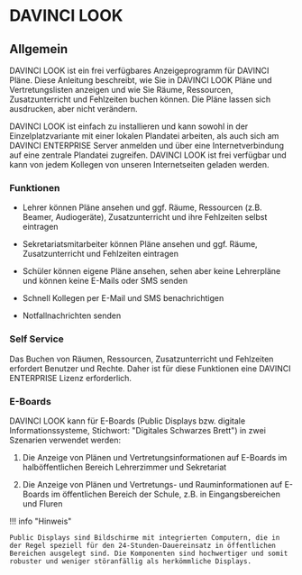 # DAVINCI LOOK

## Allgemein

DAVINCI LOOK ist ein frei verfügbares Anzeigeprogramm für DAVINCI Pläne. Diese Anleitung beschreibt, wie Sie in DAVINCI LOOK Pläne und Vertretungslisten anzeigen und wie Sie Räume, Ressourcen, Zusatzunterricht und Fehlzeiten buchen können. Die Pläne lassen sich ausdrucken, aber nicht verändern.

DAVINCI LOOK ist einfach zu installieren und kann sowohl in der Einzelplatzvariante mit einer lokalen Plandatei arbeiten, als auch sich am DAVINCI ENTERPRISE Server anmelden und über eine Internetverbindung auf eine zentrale Plandatei zugreifen. DAVINCI LOOK ist frei verfügbar und kann von jedem Kollegen von unseren Internetseiten geladen werden.

### Funktionen

* Lehrer können Pläne ansehen und ggf. Räume, Ressourcen (z.B. Beamer, Audiogeräte), Zusatzunterricht und ihre Fehlzeiten selbst eintragen

* Sekretariatsmitarbeiter können Pläne ansehen und ggf. Räume, Zusatzunterricht und Fehlzeiten eintragen

* Schüler können eigene Pläne ansehen, sehen aber keine Lehrerpläne und können keine E-Mails oder SMS senden

* Schnell Kollegen per E-Mail und SMS benachrichtigen

* Notfallnachrichten senden

### Self Service

Das Buchen von Räumen, Ressourcen, Zusatzunterricht und Fehlzeiten erfordert Benutzer und Rechte. Daher ist für diese Funktionen eine DAVINCI ENTERPRISE Lizenz erforderlich.

### E-Boards

DAVINCI LOOK kann für E-Boards (Public Displays bzw. digitale Informationssysteme, Stichwort: "Digitales Schwarzes Brett") in zwei Szenarien verwendet werden:

1. Die Anzeige von Plänen und Vertretungsinformationen auf E-Boards im halböffentlichen Bereich Lehrerzimmer und Sekretariat

2. Die Anzeige von Plänen und Vertretungs- und Rauminformationen auf E-Boards im öffentlichen Bereich der Schule, z.B. in Eingangsbereichen und Fluren

!!! info "Hinweis"

    Public Displays sind Bildschirme mit integrierten Computern, die in der Regel speziell für den 24-Stunden-Dauereinsatz in öffentlichen Bereichen ausgelegt sind. Die Komponenten sind hochwertiger und somit robuster und weniger störanfällig als herkömmliche Displays.
